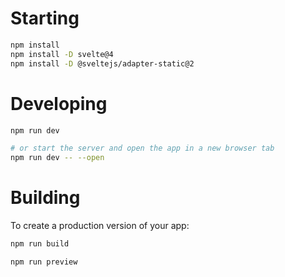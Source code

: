 # Starting
```bash
npm install
npm install -D svelte@4
npm install -D @sveltejs/adapter-static@2
```

# Developing

```bash
npm run dev

# or start the server and open the app in a new browser tab
npm run dev -- --open
```

# Building

To create a production version of your app:

```bash
npm run build

npm run preview
```